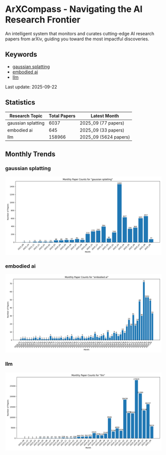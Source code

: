 # ArXCompass - Navigating the AI Research Frontier
An intelligent system that monitors and curates cutting-edge AI research papers from arXiv, guiding you toward the most impactful discoveries.

## Keywords

- [gaussian splatting](gaussian_splatting/)
- [embodied ai](embodied_ai/)
- [llm](llm/)

Last update: 2025-09-22

## Statistics

| Research Topic | Total Papers | Latest Month |
| --- | --- | --- |
| gaussian splatting | 6037 | 2025_09 (77 papers) |
| embodied ai | 645 | 2025_09 (33 papers) |
| llm | 158966 | 2025_09 (5624 papers) |

## Monthly Trends

### gaussian splatting

![Monthly Paper Counts for gaussian splatting](gaussian_splatting/monthly_stats.png)

### embodied ai

![Monthly Paper Counts for embodied ai](embodied_ai/monthly_stats.png)

### llm

![Monthly Paper Counts for llm](llm/monthly_stats.png)

